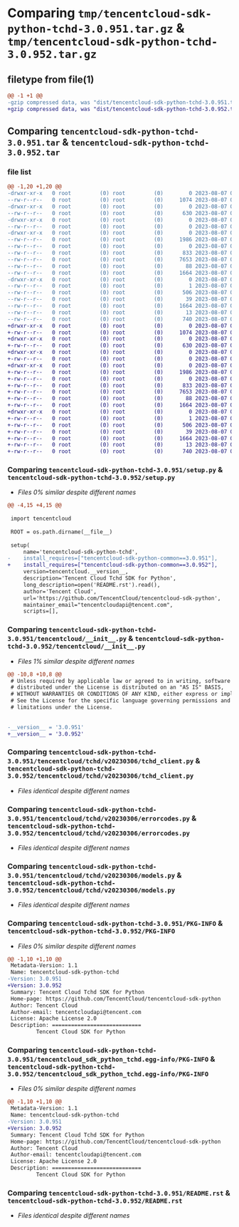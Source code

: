 # Comparing `tmp/tencentcloud-sdk-python-tchd-3.0.951.tar.gz` & `tmp/tencentcloud-sdk-python-tchd-3.0.952.tar.gz`

## filetype from file(1)

```diff
@@ -1 +1 @@
-gzip compressed data, was "dist/tencentcloud-sdk-python-tchd-3.0.951.tar", last modified: Mon Aug  7 00:34:48 2023, max compression
+gzip compressed data, was "dist/tencentcloud-sdk-python-tchd-3.0.952.tar", last modified: Mon Aug  7 09:03:05 2023, max compression
```

## Comparing `tencentcloud-sdk-python-tchd-3.0.951.tar` & `tencentcloud-sdk-python-tchd-3.0.952.tar`

### file list

```diff
@@ -1,20 +1,20 @@
-drwxr-xr-x   0 root         (0) root         (0)        0 2023-08-07 00:34:48.000000 tencentcloud-sdk-python-tchd-3.0.951/
--rw-r--r--   0 root         (0) root         (0)     1074 2023-08-07 00:34:48.000000 tencentcloud-sdk-python-tchd-3.0.951/setup.py
-drwxr-xr-x   0 root         (0) root         (0)        0 2023-08-07 00:34:48.000000 tencentcloud-sdk-python-tchd-3.0.951/tencentcloud/
--rw-r--r--   0 root         (0) root         (0)      630 2023-08-07 00:34:48.000000 tencentcloud-sdk-python-tchd-3.0.951/tencentcloud/__init__.py
-drwxr-xr-x   0 root         (0) root         (0)        0 2023-08-07 00:34:48.000000 tencentcloud-sdk-python-tchd-3.0.951/tencentcloud/tchd/
--rw-r--r--   0 root         (0) root         (0)        0 2023-08-07 00:34:48.000000 tencentcloud-sdk-python-tchd-3.0.951/tencentcloud/tchd/__init__.py
-drwxr-xr-x   0 root         (0) root         (0)        0 2023-08-07 00:34:48.000000 tencentcloud-sdk-python-tchd-3.0.951/tencentcloud/tchd/v20230306/
--rw-r--r--   0 root         (0) root         (0)     1986 2023-08-07 00:34:48.000000 tencentcloud-sdk-python-tchd-3.0.951/tencentcloud/tchd/v20230306/tchd_client.py
--rw-r--r--   0 root         (0) root         (0)        0 2023-08-07 00:34:48.000000 tencentcloud-sdk-python-tchd-3.0.951/tencentcloud/tchd/v20230306/__init__.py
--rw-r--r--   0 root         (0) root         (0)      833 2023-08-07 00:34:48.000000 tencentcloud-sdk-python-tchd-3.0.951/tencentcloud/tchd/v20230306/errorcodes.py
--rw-r--r--   0 root         (0) root         (0)     7653 2023-08-07 00:34:48.000000 tencentcloud-sdk-python-tchd-3.0.951/tencentcloud/tchd/v20230306/models.py
--rw-r--r--   0 root         (0) root         (0)       88 2023-08-07 00:34:48.000000 tencentcloud-sdk-python-tchd-3.0.951/setup.cfg
--rw-r--r--   0 root         (0) root         (0)     1664 2023-08-07 00:34:48.000000 tencentcloud-sdk-python-tchd-3.0.951/PKG-INFO
-drwxr-xr-x   0 root         (0) root         (0)        0 2023-08-07 00:34:48.000000 tencentcloud-sdk-python-tchd-3.0.951/tencentcloud_sdk_python_tchd.egg-info/
--rw-r--r--   0 root         (0) root         (0)        1 2023-08-07 00:34:48.000000 tencentcloud-sdk-python-tchd-3.0.951/tencentcloud_sdk_python_tchd.egg-info/dependency_links.txt
--rw-r--r--   0 root         (0) root         (0)      506 2023-08-07 00:34:48.000000 tencentcloud-sdk-python-tchd-3.0.951/tencentcloud_sdk_python_tchd.egg-info/SOURCES.txt
--rw-r--r--   0 root         (0) root         (0)       39 2023-08-07 00:34:48.000000 tencentcloud-sdk-python-tchd-3.0.951/tencentcloud_sdk_python_tchd.egg-info/requires.txt
--rw-r--r--   0 root         (0) root         (0)     1664 2023-08-07 00:34:48.000000 tencentcloud-sdk-python-tchd-3.0.951/tencentcloud_sdk_python_tchd.egg-info/PKG-INFO
--rw-r--r--   0 root         (0) root         (0)       13 2023-08-07 00:34:48.000000 tencentcloud-sdk-python-tchd-3.0.951/tencentcloud_sdk_python_tchd.egg-info/top_level.txt
--rw-r--r--   0 root         (0) root         (0)      740 2023-08-07 00:34:48.000000 tencentcloud-sdk-python-tchd-3.0.951/README.rst
+drwxr-xr-x   0 root         (0) root         (0)        0 2023-08-07 09:03:05.000000 tencentcloud-sdk-python-tchd-3.0.952/
+-rw-r--r--   0 root         (0) root         (0)     1074 2023-08-07 09:03:05.000000 tencentcloud-sdk-python-tchd-3.0.952/setup.py
+drwxr-xr-x   0 root         (0) root         (0)        0 2023-08-07 09:03:05.000000 tencentcloud-sdk-python-tchd-3.0.952/tencentcloud/
+-rw-r--r--   0 root         (0) root         (0)      630 2023-08-07 09:03:05.000000 tencentcloud-sdk-python-tchd-3.0.952/tencentcloud/__init__.py
+drwxr-xr-x   0 root         (0) root         (0)        0 2023-08-07 09:03:05.000000 tencentcloud-sdk-python-tchd-3.0.952/tencentcloud/tchd/
+-rw-r--r--   0 root         (0) root         (0)        0 2023-08-07 09:03:05.000000 tencentcloud-sdk-python-tchd-3.0.952/tencentcloud/tchd/__init__.py
+drwxr-xr-x   0 root         (0) root         (0)        0 2023-08-07 09:03:05.000000 tencentcloud-sdk-python-tchd-3.0.952/tencentcloud/tchd/v20230306/
+-rw-r--r--   0 root         (0) root         (0)     1986 2023-08-07 09:03:05.000000 tencentcloud-sdk-python-tchd-3.0.952/tencentcloud/tchd/v20230306/tchd_client.py
+-rw-r--r--   0 root         (0) root         (0)        0 2023-08-07 09:03:05.000000 tencentcloud-sdk-python-tchd-3.0.952/tencentcloud/tchd/v20230306/__init__.py
+-rw-r--r--   0 root         (0) root         (0)      833 2023-08-07 09:03:05.000000 tencentcloud-sdk-python-tchd-3.0.952/tencentcloud/tchd/v20230306/errorcodes.py
+-rw-r--r--   0 root         (0) root         (0)     7653 2023-08-07 09:03:05.000000 tencentcloud-sdk-python-tchd-3.0.952/tencentcloud/tchd/v20230306/models.py
+-rw-r--r--   0 root         (0) root         (0)       88 2023-08-07 09:03:05.000000 tencentcloud-sdk-python-tchd-3.0.952/setup.cfg
+-rw-r--r--   0 root         (0) root         (0)     1664 2023-08-07 09:03:05.000000 tencentcloud-sdk-python-tchd-3.0.952/PKG-INFO
+drwxr-xr-x   0 root         (0) root         (0)        0 2023-08-07 09:03:05.000000 tencentcloud-sdk-python-tchd-3.0.952/tencentcloud_sdk_python_tchd.egg-info/
+-rw-r--r--   0 root         (0) root         (0)        1 2023-08-07 09:03:05.000000 tencentcloud-sdk-python-tchd-3.0.952/tencentcloud_sdk_python_tchd.egg-info/dependency_links.txt
+-rw-r--r--   0 root         (0) root         (0)      506 2023-08-07 09:03:05.000000 tencentcloud-sdk-python-tchd-3.0.952/tencentcloud_sdk_python_tchd.egg-info/SOURCES.txt
+-rw-r--r--   0 root         (0) root         (0)       39 2023-08-07 09:03:05.000000 tencentcloud-sdk-python-tchd-3.0.952/tencentcloud_sdk_python_tchd.egg-info/requires.txt
+-rw-r--r--   0 root         (0) root         (0)     1664 2023-08-07 09:03:05.000000 tencentcloud-sdk-python-tchd-3.0.952/tencentcloud_sdk_python_tchd.egg-info/PKG-INFO
+-rw-r--r--   0 root         (0) root         (0)       13 2023-08-07 09:03:05.000000 tencentcloud-sdk-python-tchd-3.0.952/tencentcloud_sdk_python_tchd.egg-info/top_level.txt
+-rw-r--r--   0 root         (0) root         (0)      740 2023-08-07 09:03:05.000000 tencentcloud-sdk-python-tchd-3.0.952/README.rst
```

### Comparing `tencentcloud-sdk-python-tchd-3.0.951/setup.py` & `tencentcloud-sdk-python-tchd-3.0.952/setup.py`

 * *Files 0% similar despite different names*

```diff
@@ -4,15 +4,15 @@
 
 import tencentcloud
 
 ROOT = os.path.dirname(__file__)
 
 setup(
     name='tencentcloud-sdk-python-tchd',
-    install_requires=["tencentcloud-sdk-python-common==3.0.951"],
+    install_requires=["tencentcloud-sdk-python-common==3.0.952"],
     version=tencentcloud.__version__,
     description='Tencent Cloud Tchd SDK for Python',
     long_description=open('README.rst').read(),
     author='Tencent Cloud',
     url='https://github.com/TencentCloud/tencentcloud-sdk-python',
     maintainer_email="tencentcloudapi@tencent.com",
     scripts=[],
```

### Comparing `tencentcloud-sdk-python-tchd-3.0.951/tencentcloud/__init__.py` & `tencentcloud-sdk-python-tchd-3.0.952/tencentcloud/__init__.py`

 * *Files 1% similar despite different names*

```diff
@@ -10,8 +10,8 @@
 # Unless required by applicable law or agreed to in writing, software
 # distributed under the License is distributed on an "AS IS" BASIS,
 # WITHOUT WARRANTIES OR CONDITIONS OF ANY KIND, either express or implied.
 # See the License for the specific language governing permissions and
 # limitations under the License.
 
 
-__version__ = '3.0.951'
+__version__ = '3.0.952'
```

### Comparing `tencentcloud-sdk-python-tchd-3.0.951/tencentcloud/tchd/v20230306/tchd_client.py` & `tencentcloud-sdk-python-tchd-3.0.952/tencentcloud/tchd/v20230306/tchd_client.py`

 * *Files identical despite different names*

### Comparing `tencentcloud-sdk-python-tchd-3.0.951/tencentcloud/tchd/v20230306/errorcodes.py` & `tencentcloud-sdk-python-tchd-3.0.952/tencentcloud/tchd/v20230306/errorcodes.py`

 * *Files identical despite different names*

### Comparing `tencentcloud-sdk-python-tchd-3.0.951/tencentcloud/tchd/v20230306/models.py` & `tencentcloud-sdk-python-tchd-3.0.952/tencentcloud/tchd/v20230306/models.py`

 * *Files identical despite different names*

### Comparing `tencentcloud-sdk-python-tchd-3.0.951/PKG-INFO` & `tencentcloud-sdk-python-tchd-3.0.952/PKG-INFO`

 * *Files 0% similar despite different names*

```diff
@@ -1,10 +1,10 @@
 Metadata-Version: 1.1
 Name: tencentcloud-sdk-python-tchd
-Version: 3.0.951
+Version: 3.0.952
 Summary: Tencent Cloud Tchd SDK for Python
 Home-page: https://github.com/TencentCloud/tencentcloud-sdk-python
 Author: Tencent Cloud
 Author-email: tencentcloudapi@tencent.com
 License: Apache License 2.0
 Description: ============================
         Tencent Cloud SDK for Python
```

### Comparing `tencentcloud-sdk-python-tchd-3.0.951/tencentcloud_sdk_python_tchd.egg-info/PKG-INFO` & `tencentcloud-sdk-python-tchd-3.0.952/tencentcloud_sdk_python_tchd.egg-info/PKG-INFO`

 * *Files 0% similar despite different names*

```diff
@@ -1,10 +1,10 @@
 Metadata-Version: 1.1
 Name: tencentcloud-sdk-python-tchd
-Version: 3.0.951
+Version: 3.0.952
 Summary: Tencent Cloud Tchd SDK for Python
 Home-page: https://github.com/TencentCloud/tencentcloud-sdk-python
 Author: Tencent Cloud
 Author-email: tencentcloudapi@tencent.com
 License: Apache License 2.0
 Description: ============================
         Tencent Cloud SDK for Python
```

### Comparing `tencentcloud-sdk-python-tchd-3.0.951/README.rst` & `tencentcloud-sdk-python-tchd-3.0.952/README.rst`

 * *Files identical despite different names*

